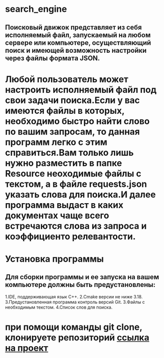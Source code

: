 # search_engine
## Поисковый движок представляет из себя исполняемый файл, запускаемый на любом сервере или компьютере, осуществляющий поиск и имеющей возможность настройки через файлы формата JSON.
# Любой пользователь может настроить исполняемый файл под свои задачи поиска.Если у вас имеются файлы в которых, необходимо быстро найти слово по вашим запросам, то данная программ легко с этим справиться.Вам только лишь нужно разместить в папке Resource неоходимые файлы с текстом, а в файле requests.json указать слова для поиска.И далее программа выдаст в каких документах чаще всего встречаются слова из запроса и коэффициенто релевантости.
# Установка программы
## Для сборки программы и ее запуска на вашем компьютере должны быть предустановлены:
1.IDE, поддерживающая язык С++.
2.Cmake версии не ниже 3.18.
3.Предустановленная программа контроль версий Git.
3.Файлы с необходимым текстом.
4.Список слов для поиска.
# при помощи команды git clone, клонируете репозиторий [ссылка на проект]()